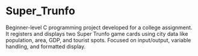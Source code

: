 # Super_Trunfo
Beginner-level C programming project developed for a college assignment. It registers and displays two Super Trunfo game cards using city data like population, area, GDP, and tourist spots. Focused on input/output, variable handling, and formatted display.
